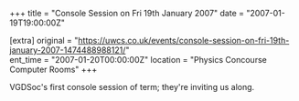 +++
title = "Console Session on Fri 19th January 2007"
date = "2007-01-19T19:00:00Z"

[extra]
original = "https://uwcs.co.uk/events/console-session-on-fri-19th-january-2007-1474488988121/"    
ent_time = "2007-01-20T00:00:00Z"
location = "Physics Concourse Computer Rooms"
+++

VGDSoc's first console session of term; they're inviting us along.

